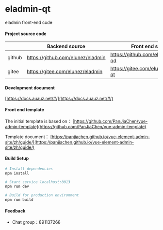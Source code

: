# eladmin-qt

eladmin front-end code

#### Project source code

|     |  Backend source  |   Front end source  |
|---  |--- | --- |
|  github   |  https://github.com/elunez/eladmin   |  https://github.com/elunez/eladmin-qd   |
|  gitee   |  https://gitee.com/elunez/eladmin   |  https://gitee.com/elunez/eladmin-qt   |

#### Development document
[https://docs.auauz.net/#/](https://docs.auauz.net/#/)

#### Front end template

The initial template is based on： [https://github.com/PanJiaChen/vue-admin-template](https://github.com/PanJiaChen/vue-admin-template)

Template document： [https://panjiachen.github.io/vue-element-admin-site/zh/guide/](https://panjiachen.github.io/vue-element-admin-site/zh/guide/)

#### Build Setup
``` bash
# Install dependencies
npm install

# Start service localhost:8013
npm run dev

# Build for production environment
npm run build
```

#### Feedback

- Chat group：891137268
